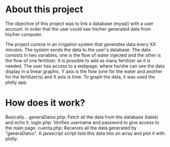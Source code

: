 # About this project
The objective of this project was to link a database (mysql) with a user account. In order that the user could see his/her generated data from his/her computer.

The project consist in an irrigation system that generates data every XX minutes. The system sends the data to the user's database. The data consists in two variables, one is the flow of water injected and the other is the flow of one fertilizer. It is possible to add as many fertilizer as it is needed.
The user has access to a webpage, where he/she can see the data display in a linear graphic. Y axis is the flow (one for the water and another for the fertilizer/s) and X axis is time. To graph the data, it was used the plotly app.

# How does it work?
Basically...
generaDatos.php: Fetch all the data from the database (table) and echo it.
login.php: Verifies username and password to give access to the main page.
cuenta.php: Receives all the data generated by "generaDatos". A javascript script lists this data into an array and plot it with plotly.
